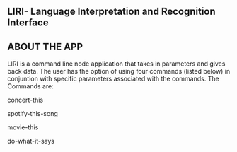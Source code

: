## LIRI- Language Interpretation and Recognition Interface

## ABOUT THE APP
LIRI is a command line node application that takes in parameters and gives back data. The user has the option of using four commands (listed below) in conjuntion with specific parameters associated with the commands. The Commands are:

concert-this

spotify-this-song

movie-this

do-what-it-says

